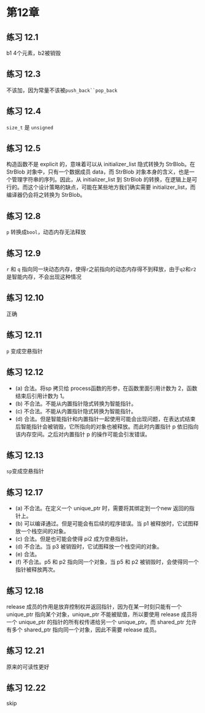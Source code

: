 <!--
 * @Author: liyunfang
 * @Date: 2020-01-27 15:04:59
 * @LastEditTime : 2020-01-29 01:49:59
 * @Description: 
 -->
# 第12章

## 练习 12.1

b1 4个元素，b2被销毁

## 练习 12.3

不该加，因为常量不该被`push_back``pop_back`

## 练习 12.4

`size_t` 是 `unsigned`

## 练习 12.5

构造函数不是 explicit 的，意味着可以从 initializer_list 隐式转换为 StrBlob。在 StrBlob 对象中，只有一个数据成员 data，而 StrBlob 对象本身的含义，也是一个管理字符串的序列。因此，从 initializer_list 到 StrBlob 的转换，在逻辑上是可行的。而这个设计策略的缺点，可能在某些地方我们确实需要 initializer_list，而编译器仍会将之转换为 StrBlob。

## 练习 12.8

`p` 转换成`bool`，动态内存无法释放

## 练习 12.9

`r` 和 `q` 指向同一块动态内存，使得`r`之前指向的动态内存得不到释放，由于`q2`和`r2`是智能内存，不会出现这种情况

## 练习 12.10

正确

## 练习 12.11

`p` 变成空悬指针

## 练习 12.12

- (a) 合法。将sp 拷贝给 process函数的形参，在函数里面引用计数为 2，函数结束后引用计数为 1。
- (b) 不合法。不能从内置指针隐式转换为智能指针。
- (c) 不合法。不能从内置指针隐式转换为智能指针。
- (d) 合法。但是智能指针和内置指针一起使用可能会出现问题，在表达式结束后智能指针会被销毁，它所指向的对象也被释放。而此时内置指针 p 依旧指向该内存空间。之后对内置指针 p 的操作可能会引发错误。

## 练习 12.13

`sp`变成空悬指针

## 练习 12.17

- (a) 不合法。在定义一个 unique_ptr 时，需要将其绑定到一个new 返回的指针上。
- (b) 可以编译通过。但是可能会有后续的程序错误。当 p1 被释放时，它试图释放一个栈空间的对象。
- (c) 合法。但是也可能会使得 pi2 成为空悬指针。
- (d) 不合法。当 p3 被销毁时，它试图释放一个栈空间的对象。
- (e) 合法。
- (f) 不合法。p5 和 p2 指向同一个对象，当 p5 和 p2 被销毁时，会使得同一个指针被释放两次。

## 练习 12.18

release 成员的作用是放弃控制权并返回指针，因为在某一时刻只能有一个 unique_ptr 指向某个对象，unique_ptr 不能被赋值，所以要使用 release 成员将一个 unique_ptr 的指针的所有权传递给另一个 unique_ptr。而 shared_ptr 允许有多个 shared_ptr 指向同一个对象，因此不需要 release 成员。

## 练习 12.21

原来的可读性更好

## 练习 12.22

skip
